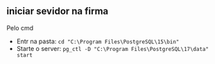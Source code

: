  ## iniciar sevidor na firma
 
Pelo cmd 
- Entr na pasta: ``cd "C:\Program Files\PostgreSQL\15\bin"``
- Starte o server: ``pg_ctl -D "C:\Program Files\PostgreSQL\17\data" start``
